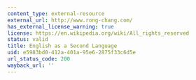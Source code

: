 ```yaml
---
content_type: external-resource
external_url: http://www.rong-chang.com/
has_external_license_warning: true
license: https://en.wikipedia.org/wiki/All_rights_reserved
status: valid
title: English as a Second Language
uid: e5983bd0-412a-401a-95e6-2875f33c6d5e
url_status_code: 200
wayback_url: ''
---
```

